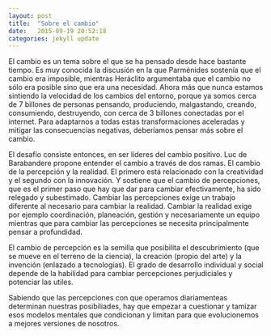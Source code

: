 ```yaml
---
layout: post
title:  "Sobre el cambio"
date:   2015-09-19 20:52:18
categories: jekyll update
---
```

El cambio es un tema sobre el que se ha pensado desde hace bastante tiempo.  Es muy conocida la discusión en la que Parménides sostenía que el cambio era imposible, mientras Heráclito argumentaba que el cambio no sólo era posible sino que era una necesidad.   Ahora más que nunca estamos sintiendo la velocidad de los cambios del entorno, porque ya somos cerca de 7 billones de personas pensando, produciendo, malgastando, creando, consumiendo, destruyendo, con cerca de 3 billones conectadas por el internet.  Para adaptarnos a todas estas transformaciones aceleradas y mitigar las consecuencias negativas, deberíamos pensar más sobre el cambio.

El desafío consiste entonces, en ser líderes del cambio positivo.  Luc de Barabandere propone entender el cambio a través de dos ramas.  El cambio de la percepción y la realidad.   El primero está relacionado con la creatividad y el segundo con la innovación.  Y sostiene que el cambio de percepciones, que es el primer paso que hay que dar para cambiar efectivamente, ha sido relegado y subestimado.  Cambiar las percepciones exige un trabajo diferente al necesario para cambiar la realidad. Cambiar la realidad exige por ejemplo coordinación, planeación, gestión y necesariamente un equipo mientras que para cambiar las percepciones se necesita principalmente pensar a profundidad.

El cambio de percepción es la semilla que posibilita el descubrimiento (que se mueve en el terreno de la ciencia), la creación (propio del arte) y la invención (enlazado a tecnologías).  El grado de desarrollo individual y social depende de la habilidad para cambiar percepciones perjudiciales y potenciar las utiles.  

Sabiendo que las percepciones con que operamos diariamenteas determinan nuestras posibiliades, hay que empezar a cuestionar y tamizar esos modelos mentales que condicionan y limitan para que evolucionemos a mejores versiones de nosotros.
